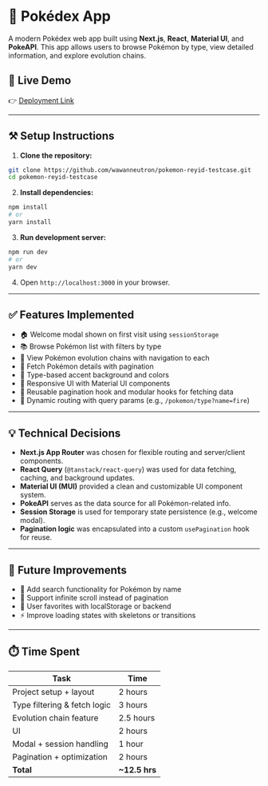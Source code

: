 # 🧠 Pokédex App

A modern Pokédex web app built using **Next.js**, **React**, **Material UI**, and **PokeAPI**. This app allows users to browse Pokémon by type, view detailed information, and explore evolution chains.

## 🚀 Live Demo

👉 [Deployment Link](https://pokemon-reyid.netlify.app)

---

## ⚒️ Setup Instructions

1. **Clone the repository:**

```bash
git clone https://github.com/wawanneutron/pokemon-reyid-testcase.git
cd pokemon-reyid-testcase
```

2. **Install dependencies:**

```bash
npm install
# or
yarn install
```

3. **Run development server:**

```bash
npm run dev
# or
yarn dev
```

4. Open `http://localhost:3000` in your browser.

---

## ✅ Features Implemented

- 🏠 Welcome modal shown on first visit using `sessionStorage`
- 📚 Browse Pokémon list with filters by type
- 🧬 View Pokémon evolution chains with navigation to each
- 🔎 Fetch Pokémon details with pagination
- 🌈 Type-based accent background and colors
- 🌟 Responsive UI with Material UI components
- 🔀 Reusable pagination hook and modular hooks for fetching data
- 🔗 Dynamic routing with query params (e.g., `/pokemon/type?name=fire`)

---

## 💡 Technical Decisions

- **Next.js App Router** was chosen for flexible routing and server/client components.
- **React Query** (`@tanstack/react-query`) was used for data fetching, caching, and background updates.
- **Material UI (MUI)** provided a clean and customizable UI component system.
- **PokeAPI** serves as the data source for all Pokémon-related info.
- **Session Storage** is used for temporary state persistence (e.g., welcome modal).
- **Pagination logic** was encapsulated into a custom `usePagination` hook for reuse.

---

## 🌱 Future Improvements

- 💬 Add search functionality for Pokémon by name
- 🔀 Support infinite scroll instead of pagination
- 💖 User favorites with localStorage or backend
- ⚡ Improve loading states with skeletons or transitions

---

## ⏱️ Time Spent

| Task                         | Time           |
| ---------------------------- | -------------- |
| Project setup + layout       | 2 hours        |
| Type filtering & fetch logic | 3 hours        |
| Evolution chain feature      | 2.5 hours      |
| UI                           | 2 hours        |
| Modal + session handling     | 1 hour         |
| Pagination + optimization    | 2 hours        |
| **Total**                    | **\~12.5 hrs** |

